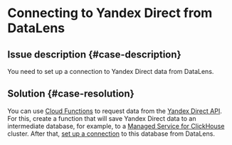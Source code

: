 # Connecting to Yandex Direct from DataLens

## Issue description {#case-description}

You need to set up a connection to Yandex Direct data from DataLens.

## Solution {#case-resolution}

You can use [Cloud Functions](../../../functions/quickstart/index.md) to request data from the [Yandex Direct API](https://yandex.ru/dev/direct/#start).
For this, create a function that will save Yandex Direct data to an intermediate database, for example, to a [Managed Service for ClickHouse](../../../managed-clickhouse/quickstart.md) cluster. After that, [set up a connection](../../../datalens/operations/connection/create-clickhouse.md) to this database from DataLens.

